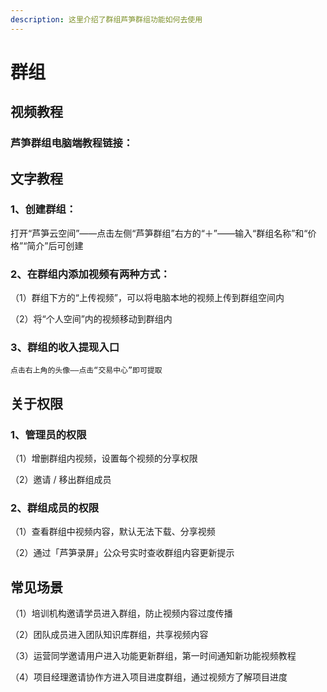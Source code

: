 ```yaml
---
description: 这里介绍了群组芦笋群组功能如何去使用
---
```


# 群组

## 视频教程

### 芦笋群组电脑端教程链接：

## 文字教程
### 1、创建群组：

   打开“芦笋云空间”——点击左侧“芦笋群组”右方的“＋”——输入“群组名称”和“价格”“简介”后可创建

### 2、在群组内添加视频有两种方式：

   （1）群组下方的“上传视频”，可以将电脑本地的视频上传到群组空间内

   （2）将“个人空间”内的视频移动到群组内

###   3、群组的收入提现入口

    点击右上角的头像——点击“交易中心”即可提取

## 关于权限

### 1、管理员的权限

   （1）增删群组内视频，设置每个视频的分享权限

   （2）邀请 / 移出群组成员

### 2、群组成员的权限

   （1）查看群组中视频内容，默认无法下载、分享视频

   （2）通过「芦笋录屏」公众号实时查收群组内容更新提示

## 常见场景

   （1）培训机构邀请学员进入群组，防止视频内容过度传播

   （2）团队成员进入团队知识库群组，共享视频内容

   （3）运营同学邀请用户进入功能更新群组，第一时间通知新功能视频教程

   （4）项目经理邀请协作方进入项目进度群组，通过视频方了解项目进度
